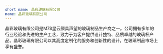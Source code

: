 ```yaml
---
short name: 晶彩玻璃有限公司
name: 晶彩玻璃有限公司
---
```

晶彩玻璃有限公司是M78星云颇具声望的玻璃制品生产商之一。公司拥有多年的行业经验和先进的生产工艺，致力于为客户提供设计独特、品质卓越的玻璃杯产品。晶彩玻璃有限公司以其高度定制化的服务和创新性的设计，在玻璃制品市场上享有盛誉。